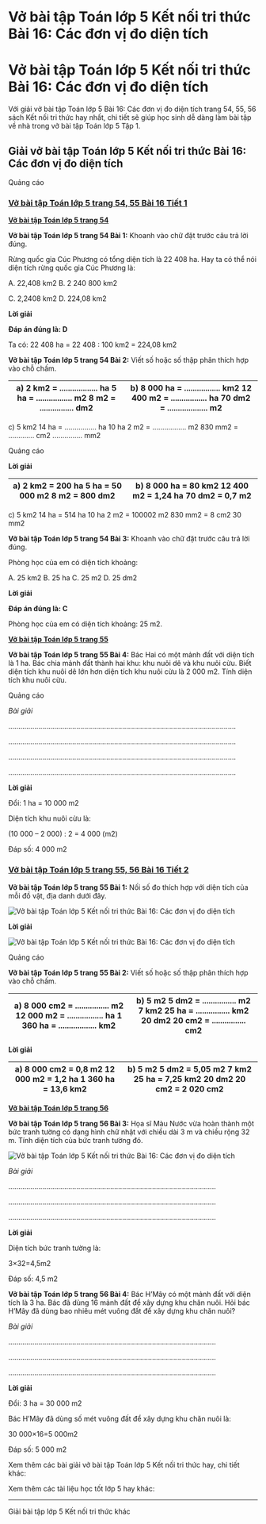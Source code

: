 # Vở bài tập Toán lớp 5 Kết nối tri thức Bài 16: Các đơn vị đo diện tích

# Vở bài tập Toán lớp 5 Kết nối tri thức Bài 16: Các đơn vị đo diện tích

Với giải vở bài tập Toán lớp 5 Bài 16: Các đơn vị đo diện tích trang 54, 55, 56 sách Kết nối tri thức hay nhất, chi tiết sẽ giúp học sinh dễ dàng làm bài tập về nhà trong vở bài tập Toán lớp 5 Tập 1.

## Giải vở bài tập Toán lớp 5 Kết nối tri thức Bài 16: Các đơn vị đo diện tích

Quảng cáo

### [**Vở bài tập Toán lớp 5 trang 54, 55 Bài 16 Tiết 1**](https://vietjack.com/vbt-toan-5-kn/bai-16-tiet-1-trang-54-tap-1.jsp)

[**Vở bài tập Toán lớp 5 trang 54**](https://vietjack.com/vbt-toan-5-kn/vbt-toan-lop-5-trang-54-tap-1.jsp)

**Vở bài tập Toán lớp 5 trang 54 Bài 1:** Khoanh vào chữ đặt trước câu trả lời đúng.

Rừng quốc gia Cúc Phương có tổng diện tích là 22 408 ha. Hay ta có thể nói diện tích rừng quốc gia Cúc Phương là:

A. 22,408 km2 B. 2 240 800 km2

C. 2,2408 km2 D. 224,08 km2

**Lời giải**

**Đáp án đúng là: D**

Ta có: 22 408 ha = 22 408 : 100 km2 = 224,08 km2

**Vở bài tập Toán lớp 5 trang 54 Bài 2:** Viết số hoặc số thập phân thích hợp vào chỗ chấm.

a) 2 km2 = .................. ha 5 ha = ................. m2 8 m2 = ................ dm2 |  b) 8 000 ha = ................. km2 12 400 m2 = ................. ha 70 dm2 = ................... m2  
---|---  
c) 5 km2 14 ha = ................ ha 10 ha 2 m2 = ................. m2 830 mm2 = ............. cm2 ............... mm2  
  
Quảng cáo

**Lời giải**

a) 2 km2 = 200 ha 5 ha = 50 000 m2 8 m2 = 800 dm2 |  b) 8 000 ha = 80 km2 12 400 m2 = 1,24 ha 70 dm2 = 0,7 m2  
---|---  
c) 5 km2 14 ha = 514 ha 10 ha 2 m2 = 100002 m2 830 mm2 = 8 cm2 30 mm2  
  
**Vở bài tập Toán lớp 5 trang 54 Bài 3:** Khoanh vào chữ đặt trước câu trả lời đúng.

Phòng học của em có diện tích khoảng:

A. 25 km2 B. 25 ha C. 25 m2 D. 25 dm2

**Lời giải**

**Đáp án đúng là: C**

Phòng học của em có diện tích khoảng: 25 m2.

[**Vở bài tập Toán lớp 5 trang 55**](https://vietjack.com/vbt-toan-5-kn/vbt-toan-lop-5-trang-55-tap-1.jsp)

**Vở bài tập Toán lớp 5 trang 55 Bài 4:** Bác Hai có một mảnh đất với diện tích là 1 ha. Bác chia mảnh đất thành hai khu: khu nuôi dê và khu nuôi cừu. Biết diện tích khu nuôi dê lớn hơn diện tích khu nuôi cừu là 2 000 m2. Tính diện tích khu nuôi cừu.

Quảng cáo

_Bài giải_

..................................................................................................................

..................................................................................................................

..................................................................................................................

..................................................................................................................

**Lời giải**

Đổi: 1 ha = 10 000 m2

Diện tích khu nuôi cừu là:

(10 000 – 2 000) : 2 = 4 000 (m2)

Đáp số: 4 000 m2

### [**Vở bài tập Toán lớp 5 trang 55, 56 Bài 16 Tiết 2**](https://vietjack.com/vbt-toan-5-kn/bai-16-tiet-2-trang-55-tap-1.jsp)

**Vở bài tập Toán lớp 5 trang 55 Bài 1:** Nối số đo thích hợp với diện tích của mỗi đồ vật, địa danh dưới đây.

![Vở bài tập Toán lớp 5 Kết nối tri thức Bài 16: Các đơn vị đo diện tích](https://vietjack.com/vbt-toan-5-kn/images/bai-16-cac-don-vi-do-dien-tich.PNG)

**Lời giải**

![Vở bài tập Toán lớp 5 Kết nối tri thức Bài 16: Các đơn vị đo diện tích](https://vietjack.com/vbt-toan-5-kn/images/bai-16-cac-don-vi-do-dien-tich-a.PNG)

Quảng cáo

**Vở bài tập Toán lớp 5 trang 55 Bài 2:** Viết số hoặc số thập phân thích hợp vào chỗ chấm.

a) 8 000 cm2 = ................ m2 12 000 m2 = ................. ha 1 360 ha = .................. km2 |  b) 5 m2 5 dm2 = ................ m2 7 km2 25 ha = ................ km2 20 dm2 20 cm2 = ................ cm2  
---|---  
  
**Lời giải**

a) 8 000 cm2 = 0,8 m2 12 000 m2 = 1,2 ha 1 360 ha = 13,6 km2 |  b) 5 m2 5 dm2 = 5,05 m2 7 km2 25 ha = 7,25 km2 20 dm2 20 cm2 = 2 020 cm2  
---|---  
  
[**Vở bài tập Toán lớp 5 trang 56**](https://vietjack.com/vbt-toan-5-kn/vbt-toan-lop-5-trang-56-tap-1.jsp)

**Vở bài tập Toán lớp 5 trang 56 Bài 3:** Họa sĩ Màu Nước vừa hoàn thành một bức tranh tường có dạng hình chữ nhật với chiều dài 3 m và chiều rộng 32 m. Tính diện tích của bức tranh tường đó.

![Vở bài tập Toán lớp 5 Kết nối tri thức Bài 16: Các đơn vị đo diện tích](https://vietjack.com/vbt-toan-5-kn/images/bai-16-cac-don-vi-do-dien-tich-1a.PNG)

_Bài giải_

........................................................................................................

........................................................................................................

........................................................................................................

**Lời giải**

Diện tích bức tranh tường là:

3×32=4,5m2

Đáp số: 4,5 m2

**Vở bài tập Toán lớp 5 trang 56 Bài 4:** Bác H’Mây có một mảnh đất với diện tích là 3 ha. Bác đã dùng 16 mảnh đất để xây dựng khu chăn nuôi. Hỏi bác H’Mây đã dùng bao nhiêu mét vuông đất để xây dựng khu chăn nuôi?

_Bài giải_

........................................................................................................

........................................................................................................

........................................................................................................

**Lời giải**

Đổi: 3 ha = 30 000 m2

Bác H’Mây đã dùng số mét vuông đất để xây dựng khu chăn nuôi là:

30 000×16=5 000m2

Đáp số: 5 000 m2

Xem thêm các bài giải vở bài tập Toán lớp 5 Kết nối tri thức hay, chi tiết khác:

Xem thêm các tài liệu học tốt lớp 5 hay khác:

* * *

Giải bài tập lớp 5 Kết nối tri thức khác
